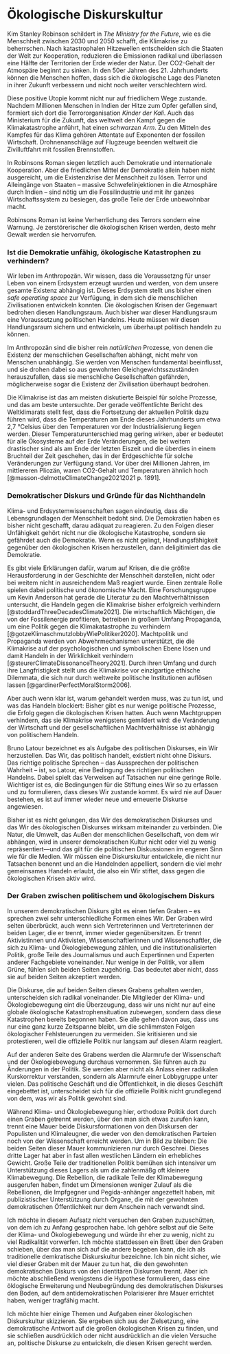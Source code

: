 # Ökologische Diskurskultur

Kim Stanley Robinson schildert in *The Ministry for the Future*, wie es die Menschheit zwischen 2030 und 2050 schafft, die Klimakrise zu beherrschen. Nach katastrophalen Hitzewellen entscheiden sich die Staaten der Welt zur Kooperation, reduzieren die Emissionen radikal und überlassen eine Hälfte der Territorien der Erde wieder der Natur. Der CO2-Gehalt der Atmospäre beginnt zu sinken. In den 50er Jahren des 21. Jahrhunderts können die Menschen hoffen, dass sich die ökologische Lage des Planeten in ihrer Zukunft verbessern und nicht noch weiter verschlechtern wird. 

Diese positive Utopie kommt nicht nur auf friedlichem Wege zustande. Nachdem Millionen Menschen in Indien der Hitze zum Opfer gefallen sind, formiert sich dort die Terrororganisation *Kinder der Kali*. Auch das Ministerium für die Zukunft, das weltweit den Kampf gegen die Klimakatastrophe anführt, hat einen *schwarzen Arm*. Zu den Mitteln des Kampfes für das Klima gehören Attentate auf Exponenten der fossilen Wirtschaft. Drohnenanschläge auf Flugzeuge beenden weltweit die Zivilluftfahrt mit fossilen Brennstoffen.

In Robinsons Roman siegen letztlich auch Demokratie und internationale Kooperation. Aber die friedlichen Mittel der Demokratie allein haben nicht ausgereicht, um die Existenzkrise der Menschheit zu lösen. Terror und Alleingänge von Staaten – massive Schwefelinjektionen in die Atmosphäre durch Indien – sind nötig um die Fossilindustrie und mit ihr ganzes Wirtschaftssystem zu besiegen, das große Teile der Erde unbewohnbar macht.  

Robinsons Roman ist keine Verherrlichung des Terrors sondern eine Warnung. Je zerstörerischer die ökologischen Krisen werden, desto mehr Gewalt werden sie hervorrufen. 

###  Ist die Demokratie unfähig, ökologische Katastrophen zu verhindern?

Wir leben im Anthropozän. Wir wissen, dass die Voraussetzng für unser Leben von einem Erdsystem erzeugt wurden und werden, von dem unsere gesamte Existenz abhängig ist. Dieses Erdsystem stellt uns bisher einen *safe operating space* zur Verfügung, in dem sich die menschlichen Zivilisationen entwickeln konnten. Die ökologischen Krisen der Gegenwart bedrohen diesen Handlungsraum. Auch bisher war dieser Handlungsraum eine Voraussetzung politischen Handelns. Heute müssen wir diesen Handlungsraum sichern und entwickeln, um überhaupt politisch handeln zu können.

Im Anthropozän sind die bisher rein *natürlichen* Prozesse, von denen die Existenz der menschlichen Gesellschaften abhängt, nicht mehr von Menschen unabhängig. Sie werden von Menschen fundamental beeinflusst, und sie drohen dabei so aus gewohnten Gleichgewichtsszuständen herauszufallen, dass sie menschliche Gesellschaften gefährden, möglicherweise sogar die Existenz der Zivilisation überhaupt bedrohen. 

Die Klimakrise ist das am meisten diskutierte Beispiel für solche Prozesse, und das am beste untersuchte. Der gerade veöffentlichte Bericht des Weltklimarats stellt fest, dass die Fortsetzung der aktuellen Politik dazu führen wird, dass die Temperaturen am Ende dieses Jahrhunderts um etwa 2,7 °Celsius über den Temperaturen vor der Industrialisierung liegen werden. Dieser Temperaturunterschied mag gering wirken, aber er bedeutet für alle Ökosysteme auf der Erde Veränderungen, die bei weitem drastischer sind als am Ende der letzten Eiszeit und die überdies in einem Bruchteil der Zeit geschehen, das in der Erdgeschichte für solche Veränderungen zur Verfügung stand. Vor über drei Millionen Jahren, im mittlereren Pliozän, waren CO2-Gehalt und Temperaturen ähnlich hoch [@masson-delmotteClimateChange20212021 p. 1891].

### Demokratischer Diskurs und Gründe für das Nichthandeln

Klima- und Erdsystemwissenschaften sagen eindeutig, dass die Lebensgrundlagen der Menschheit bedoht sind. Die Demokratien haben es bisher nicht geschafft, darau adäquat zu reagieren.  Zu den Folgen dieser Unfähigkeit gehört nicht nur die ökologische Katastrophe, sondern sie gefährdet auch die Demokratie. Wenn es nicht gelingt, Handlungsfähigkeit gegenüber den ökologischen Krisen herzustellen, dann deligitimiert das die Demokratie. 

Es gibt viele Erklärungen dafür, warum auf Krisen, die die größte Herausforderung in der Geschichte der Menschheit darstellen, nicht oder bei weitem nicht in ausreichendem Maß reagiert wurde. Einen zentrale Rolle spielen dabei politische und ökonomische Macht. Eine Forschungsgruppe um Kevin Anderson hat gerade die Literatur zu den Machtverhältnissen untersucht, die Handeln gegen die Klimakrise bisher erfolgreich verhindern [@stoddardThreeDecadesClimate2021]. Die wirtschaftlich Mächtigen, die von der Fossilenergie profitieren, betreiben in großem Umfang Propaganda, um eine Politik gegen die Klimakatastrophe zu verhindern [@gotzeKlimaschmutzlobbyWiePolitiker2020]. Machtpolitik und Propaganda werden von Abwehrmechanismen unterstützt, die die Klimakrise auf der psychologischen und symbolischen Ebene lösen und damit Handeln in der Wirklichkeit verhindern [@steurerClimateDissonanceTheory2021]. Durch ihren Umfang und durch ihre Langfristigkeit stellt uns die Klimakrise vor einzigartige ethische Dilemmata, die sich nur durch weltweite politische Institutionen auflösen lassen [@gardinerPerfectMoralStorm2006]. 

Aber auch wenn klar ist, warum gehandelt werden muss, was zu tun ist, und was das Handeln blockiert: Bisher gibt es nur wenige politische Prozesse, die Erfolg gegen die ökologischen Krisen hatten. Auch wenn Machtgruppen verhindern, das sie Klimakrise wenigstens gemildert wird: die Veränderung der Wirtschaft und der gesellschaftlichen Machtverhältnisse ist abhängig von politischem Handeln. 

Bruno Latour bezeichnet es als Aufgabe des politischen Diskurses, ein Wir herzustellen. Das Wir, das politisch handelt, existiert nicht ohne Diskurs. Das richtige politische Sprechen  – das Aussprechen der politischen Wahrheit –  ist, so Latour, eine Bedingung des richtigen politischen Handelns. Dabei spielt das Verweisen auf Tatsachen nur eine geringe Rolle. Wichtiger ist es, die Bedingungen für die Stiftung eines Wir so zu erfassen und zu formulieren, dass dieses Wir zustande kommt. Es wird nie auf Dauer bestehen, es ist auf immer wieder neue und erneuerte Diskurse angewiesen. 

Bisher ist es nicht gelungen, das Wir des demokratischen Diskurses und das Wir des ökologischen Diskurses wirksam miteinander zu verbinden. Die Natur, die Umwelt, das Außen der menschlichen Gesellschaft, von dem wir abhängen, wird in unserer demokratischen Kultur nicht oder viel zu wenig repräsentiert&mdash;und das gilt für die politischen Diskussionen im engeren Sinn wie für die Medien. Wir müssen eine Diskurskultur entwickele, die nicht nur Tatsachen benennt und an die Handelnden appelliert, sondern die viel mehr gemeinsames Handeln erlaubt, die also ein Wir stiftet, dass gegen die ökologischen Krisen aktiv wird. 

### Der Graben zwischen politischem und ökologischem Diskurs

In unserem demokratischen Diskurs gibt es einen tiefen Graben – es sprechen zwei sehr unterschiedliche Formen eines Wir. Der Graben wird selten überbrückt, auch wenn sich Vertreterinnen und Vertreterinnen der beiden Lager, die er trennt, immer wieder gegenübersitzen. Er trennt Aktivistinnen und Aktivisten, Wissenschaftlerinnen und Wissenschaftler, die sich zu Klima- und Ökologiebewegung zählen, und die institutionalisierten Politik, große Teile des Journalismus und auch Expertinnen und Experten anderer Fachgebiete voneinander. Nur wenige in der Politik, vor allem Grüne, fühlen sich beiden Seiten zugehörig. Das bedeutet aber nicht, dass sie auf beiden Seiten akzeptiert werden. 

Die Diskurse, die auf beiden Seiten dieses Grabens gehalten werden, unterscheiden sich radikal voneinander. Die Mitglieder der Klima- und Ökologiebewegung eint die Überzeugung, dass wir uns nicht nur auf eine globale ökologische Katastrophensituation zubewegen, sondern dass diese Katastrophen bereits begonnen haben. Sie alle gehen davon aus, dass uns nur eine ganz kurze Zeitspanne bleibt, um die schlimmsten Folgen ökologischer Fehlsteuerungen zu vermeiden. Sie kritisieren und sie protestieren, weil die offizielle Politik nur langsam auf diesen Alarm reagiert. 

Auf der anderen Seite des Grabens werden die Alarmrufe der Wissenschaft und der Ökologiebewegung durchaus vernommen. Sie führen auch zu Änderungen in der Politik. Sie werden aber nicht als Anlass einer radikalen Kurskorrektur verstanden, sondern als Alarmrufe einer Lobbygruppe unter vielen. Das politische Geschäft und die Öffentlichkeit, in die dieses Geschäft eingebettet ist, unterscheidet sich für die offizielle Politik nicht grundlegend von dem, was wir als Politik gewohnt sind. 

Während Klima- und Ökologiebewegung hier, orthodoxe Politik dort durch einen Graben getrennt werden, über den man sich etwas zurufen kann, trennt eine Mauer beide Diskursformationen von den Diskursen der Populisten und Klimaleugner, die weder von den demokratischen Parteien noch von der Wissenschaft erreicht werden. Um in Bild zu bleiben: Die beiden Seiten dieser Mauer kommunizieren nur durch Geschrei. Dieses dritte Lager hat aber in fast allen westlichen Ländern ein erhebliches Gewicht. Große Teile der traditionellen Politik bemühen sich intensiver um Unterstützung dieses Lagers als um die zahlenmäßg oft kleinere Klimabewegung. Die Rebellion, die radikale Teile der Klimabewegung ausgerufen haben, findet um Dimensionen weniger Zulauf als die Rebellionen, die Impfgegner und Pegida-anhänger angezettelt haben, mit publizistischer Unterstützung durch Organe, die mit der gewohnten demokratischen Öffentlichkeit nur dem Anschein nach verwandt sind. 

Ich möchte in diesem Aufsatz nicht versuchen den Graben zuzuschütten, von dem ich zu Anfang gesprochen habe. Ich gehöre selbst auf die Seite der Klima- und Ökologiebewegung und würde ihr eher zu wenig, nicht zu viel Radikalität vorwerfen. Ich möchte stattdessen ein Brett über den Graben schieben, über das man sich auf die andere begeben kann, die ich als traditionelle demkratische Diskurskultur bezeichne. Ich bin nicht sicher, wie viel dieser Graben mit der Mauer zu tun hat, die den gewohnten demokratischen Diskurs von den identitären Diskursen trennt. Aber ich möchte abschließend wenigstens die Hypothese formulieren, dass eine öklogische Erweiterung und Neubegründung des demokratischen Diskurses den Boden, auf dem antidemokratischen Polarisierer ihre Mauer errichtet haben, weniger tragfähig macht.

Ich möchte hier einige Themen und Aufgaben einer ökologischen Diskurskultur skizzieren. Sie ergeben sich aus der Zielsetzung, eine demokratische Antwort auf die großen ökologischen Krisen zu finden, und sie schließen ausdrücklich oder nicht ausdrücklich an die vielen Versuche an, politische Diskurse zu entwickeln, die diesen Krisen gerecht werden.







